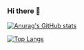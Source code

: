 ### Hi there 👋
[![Anurag's GitHub stats](https://github-readme-stats.vercel.app/api?username=DiegoMontano2705&theme=dark&show_icons=true)](https://github.com/anuraghazra/github-readme-stats)

[![Top Langs](https://github-readme-stats.vercel.app/api/top-langs/?username=DiegoMontano2705&theme=dark&show_icons=true)](https://github.com/anuraghazra/github-readme-stats)


<!--
**DiegoMontano2705/DiegoMontano2705** is a ✨ _special_ ✨ repository because its `README.md` (this file) appears on your GitHub profile.

Here are some ideas to get you started:

- 🔭 I’m currently working on ...
- 🌱 I’m currently learning ...
- 👯 I’m looking to collaborate on ...
- 🤔 I’m looking for help with ...
- 💬 Ask me about ...
- 📫 How to reach me: ...
- 😄 Pronouns: ...
- ⚡ Fun fact: ...
-->
